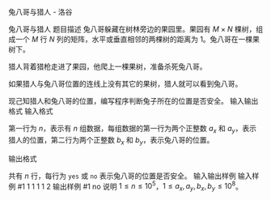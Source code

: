 



兔八哥与猎人 - 洛谷














兔八哥与猎人
题目描述
兔八哥躲藏在树林旁边的果园里。果园有 $M  \times  N$ 棵树，组成一个 $M$ 行 $N$ 列的矩阵，水平或垂直相邻的两棵树的距离为 $1$。兔八哥在一棵果树下。

猎人背着猎枪走进了果园，他爬上一棵果树，准备杀死兔八哥。

如果猎人与兔八哥位置的连线上没有其它的果树，猎人就可以看到兔八哥。

现己知猎人和兔八哥的位置，编写程序判断兔子所在的位置是否安全。
输入输出格式
输入格式

第一行为 $n$，表示有 $n$ 组数据，每组数据的第一行为两个正整数 $a_x$ 和 $a_y$，表示猎人的位置，第二行为两个正整数 $b_x$ 和 $b_y$，表示兔八哥的位置。

输出格式

共有 $n$ 行，每行为 `yes` 或 `no` 表示兔八哥的位置是否安全。
输入输出样例
输入样例 #1
1
1 1
1 2
输出样例 #1
no
说明
$1\le n \le 10^5$，$1 \le  a_x, a_y, b_x, b_y \le  10^8$。






